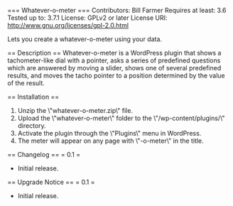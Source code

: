 === Whatever-o-meter ===
Contributors: Bill Farmer
Requires at least: 3.6
Tested up to: 3.7.1
License: GPLv2 or later
License URI: http://www.gnu.org/licenses/gpl-2.0.html

Lets you create a whatever-o-meter using your data.

== Description ==
Whatever-o-meter is a WordPress plugin that shows a tachometer-like
dial with a pointer, asks a series of predefined questions which are
answered by moving a slider, shows one of several predefined results,
and moves the tacho pointer to a position determined by the value of
the result.

== Installation ==
1. Unzip the \\\"whatever-o-meter.zip\\\" file.
2. Upload the \\\"whatever-o-meter\\\" folder to the \\\"/wp-content/plugins/\\\" directory.
3. Activate the plugin through the \\\"Plugins\\\" menu in WordPress.
4. The meter will appear on any page with \\\"-o-meter\\\" in the title.

== Changelog ==
= 0.1 =
* Initial release.

== Upgrade Notice ==
= 0.1 =
* Initial release.
